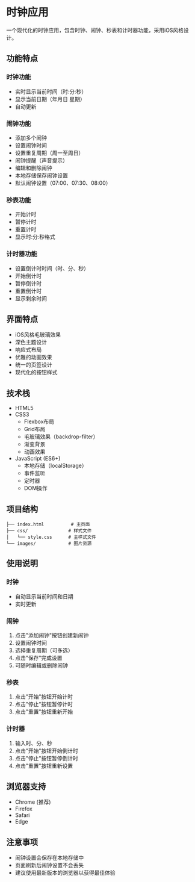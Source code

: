# 时钟应用

一个现代化的时钟应用，包含时钟、闹钟、秒表和计时器功能，采用iOS风格设计。

## 功能特点

### 时钟功能
- 实时显示当前时间（时:分:秒）
- 显示当前日期（年月日 星期）
- 自动更新

### 闹钟功能
- 添加多个闹钟
- 设置闹钟时间
- 设置重复周期（周一至周日）
- 闹钟提醒（声音提示）
- 编辑和删除闹钟
- 本地存储保存闹钟设置
- 默认闹钟设置（07:00、07:30、08:00）

### 秒表功能
- 开始计时
- 暂停计时
- 重置计时
- 显示时:分:秒格式

### 计时器功能
- 设置倒计时时间（时、分、秒）
- 开始倒计时
- 暂停倒计时
- 重置倒计时
- 显示剩余时间

## 界面特点
- iOS风格毛玻璃效果
- 深色主题设计
- 响应式布局
- 优雅的动画效果
- 统一的页签设计
- 现代化的按钮样式

## 技术栈
- HTML5
- CSS3
  - Flexbox布局
  - Grid布局
  - 毛玻璃效果（backdrop-filter）
  - 渐变背景
  - 动画效果
- JavaScript (ES6+)
  - 本地存储（localStorage）
  - 事件监听
  - 定时器
  - DOM操作

## 项目结构
```
├── index.html          # 主页面
├── css/               # 样式文件
│   └── style.css      # 主样式文件
└── images/            # 图片资源
```

## 使用说明

### 时钟
- 自动显示当前时间和日期
- 实时更新

### 闹钟
1. 点击"添加闹钟"按钮创建新闹钟
2. 设置闹钟时间
3. 选择重复周期（可多选）
4. 点击"保存"完成设置
5. 可随时编辑或删除闹钟

### 秒表
1. 点击"开始"按钮开始计时
2. 点击"停止"按钮暂停计时
3. 点击"重置"按钮重新开始

### 计时器
1. 输入时、分、秒
2. 点击"开始"按钮开始倒计时
3. 点击"停止"按钮暂停倒计时
4. 点击"重置"按钮重新设置

## 浏览器支持
- Chrome (推荐)
- Firefox
- Safari
- Edge

## 注意事项
- 闹钟设置会保存在本地存储中
- 页面刷新后闹钟设置不会丢失
- 建议使用最新版本的浏览器以获得最佳体验 
